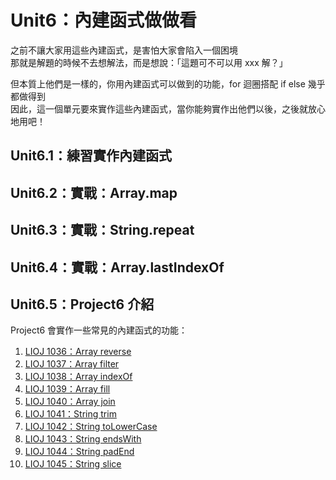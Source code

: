 #  Unit6：內建函式做做看

之前不讓大家用這些內建函式，是害怕大家會陷入一個困境  
那就是解題的時候不去想解法，而是想說：「這題可不可以用 xxx 解？」

但本質上他們是一樣的，你用內建函式可以做到的功能，for 迴圈搭配 if else 幾乎都做得到  
因此，這一個單元要來實作這些內建函式，當你能夠實作出他們以後，之後就放心地用吧！

## Unit6.1：練習實作內建函式
## Unit6.2：實戰：Array.map
## Unit6.3：實戰：String.repeat
## Unit6.4：實戰：Array.lastIndexOf

## Unit6.5：Project6 介紹

Project6 會實作一些常見的內建函式的功能：

1. [LIOJ 1036：Array reverse](https://oj.lidemy.com/problem/1036)
2. [LIOJ 1037：Array filter](https://oj.lidemy.com/problem/1037)
3. [LIOJ 1038：Array indexOf](https://oj.lidemy.com/problem/1038)
4. [LIOJ 1039：Array fill](https://oj.lidemy.com/problem/1039)
5. [LIOJ 1040：Array join](https://oj.lidemy.com/problem/1040)
6. [LIOJ 1041：String trim](https://oj.lidemy.com/problem/1041)
7. [LIOJ 1042：String toLowerCase](https://oj.lidemy.com/problem/1042)
8. [LIOJ 1043：String endsWith](https://oj.lidemy.com/problem/1043)
9. [LIOJ 1044：String padEnd](https://oj.lidemy.com/problem/1044)
10. [LIOJ 1045：String slice](https://oj.lidemy.com/problem/1045)
